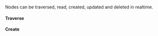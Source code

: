 <script>
    import Example from '#cmp/Example.svelte'
</script>


Nodes can be traversed, read, created, updated and deleted in realtime.

#### Traverse

<Example path="../example.traverse" focus="index.svelte" title="Traverse nodes example" />

#### Create

<Example path="../example.create" focus="index.svelte" title="Create a new node example" />
